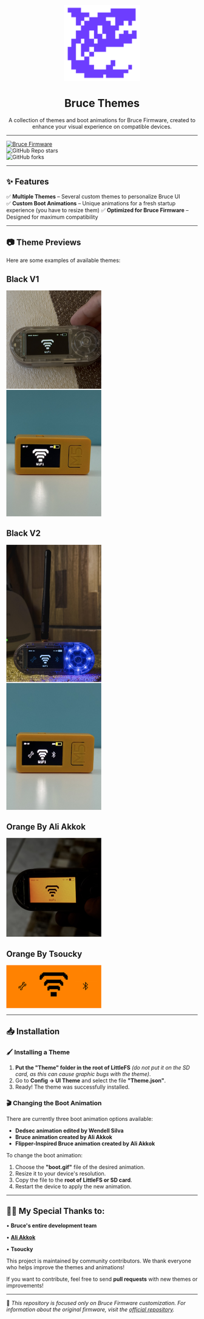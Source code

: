 <p align="center">
  <img src="Repository/icon.png" width="200"/>
</p>

<h1 align="center">Bruce Themes</h1>

<p align="center">
  A collection of themes and boot animations for Bruce Firmware, created to enhance your visual experience on compatible devices.
</p>

---

[![Bruce Firmware](https://img.shields.io/badge/Bruce-Firmware-0A66C2?style=for-the-badge&logo=github)](https://github.com/pr3y/Bruce)  
![GitHub Repo stars](https://img.shields.io/github/stars/wsedits01/Bruce-Themes?style=for-the-badge)  
![GitHub forks](https://img.shields.io/github/forks/wsedits01/Bruce-Themes?style=for-the-badge)  

---

## ✨ Features  

✅ **Multiple Themes** – Several custom themes to personalize Bruce UI  
✅ **Custom Boot Animations** – Unique animations for a fresh startup experience (you have to resize them)
✅ **Optimized for Bruce Firmware** – Designed for maximum compatibility  

---

## 📷 Theme Previews  

Here are some examples of available themes:

<h2 align="center">
    <h2>Black V1</h2>
  <img src="Repository/blackv1_t-embed.jpg" width="250"/><br>
  <img src="Repository/blackv1_m5stickc2.jpg" width="250"/><br>
</p>

<h2 align="center">
    <h2>Black V2</h2>
  <img src="Repository/blackv2_t-embed.jpg" width="250"/><br>
  <img src="Repository/blackv2_m5stickc2.jpg" width="250"/><br>
</p>

<h2 align="center">
    <h2>Orange By Ali Akkok</h2>
  <img src="Repository/orange-akkok.jpg" width="250"/><br>
</p>

<h2 align="center">
    <h2>Orange By Tsoucky</h2>
  <img src="Repository/orange_tsoucky.png" width="250"/><br>
</p>

---

## 📥 Installation  

### 🖌️ Installing a Theme  

1. **Put the "Theme" folder in the root of LittleFS** *(do not put it on the SD card, as this can cause graphic bugs with the theme)*.
2. Go to **Config → UI Theme** and select the file **"Theme.json"**.
3. Ready! The theme was successfully installed.

### 🎬 Changing the Boot Animation  

There are currently three boot animation options available: 

- **Dedsec animation edited by Wendell Silva**
- **Bruce animation created by Ali Akkok** 
- **Flipper-Inspired Bruce animation created by Ali Akkok** 

To change the boot animation:

1. Choose the **"boot.gif"** file of the desired animation.
2. Resize it to your device's resolution.
3. Copy the file to the **root of LittleFS or SD card**.
4. Restart the device to apply the new animation.

---

## 👨‍💻 My Special Thanks to:

• **Bruce's entire development team**

• **[Ali Akkok](https://github.com/aliakkok)**

• **Tsoucky**

This project is maintained by community contributors. We thank everyone who helps improve the themes and animations!

If you want to contribute, feel free to send **pull requests** with new themes or improvements!

---

🔹 *This repository is focused only on Bruce Firmware customization. For information about the original firmware, visit the [official repository](https://github.com/pr3y/Bruce).*  
